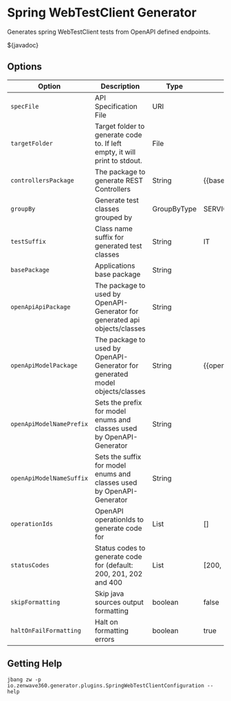 # Spring WebTestClient Generator

Generates spring WebTestClient tests from OpenAPI defined endpoints.

${javadoc}

## Options

| **Option**               | **Description**                                                              | **Type**    | **Default**                  | **Values**                  |
|--------------------------|------------------------------------------------------------------------------|-------------|------------------------------|-----------------------------|
| `specFile`               | API Specification File                                                       | URI         |                              |                             |
| `targetFolder`           | Target folder to generate code to. If left empty, it will print to stdout.   | File        |                              |                             |
| `controllersPackage`     | The package to generate REST Controllers                                     | String      | {{basePackage}}.adapters.web |                             |
| `groupBy`                | Generate test classes grouped by                                             | GroupByType | SERVICE                      | SERVICE, OPERATION, PARTIAL |
| `testSuffix`             | Class name suffix for generated test classes                                 | String      | IT                           |                             |
| `basePackage`            | Applications base package                                                    | String      |                              |                             |
| `openApiApiPackage`      | The package to used by OpenAPI-Generator for generated api objects/classes   | String      |                              |                             |
| `openApiModelPackage`    | The package to used by OpenAPI-Generator for generated model objects/classes | String      | {{openApiApiPackage}}        |                             |
| `openApiModelNamePrefix` | Sets the prefix for model enums and classes used by OpenAPI-Generator        | String      |                              |                             |
| `openApiModelNameSuffix` | Sets the suffix for model enums and classes used by OpenAPI-Generator        | String      |                              |                             |
| `operationIds`           | OpenAPI operationIds to generate code for                                    | List        | []                           |                             |
| `statusCodes`            | Status codes to generate code for (default: 200, 201, 202 and 400            | List        | [200, 201, 202, 400]         |                             |
| `skipFormatting`         | Skip java sources output formatting                                          | boolean     | false                        |                             |
| `haltOnFailFormatting`   | Halt on formatting errors                                                    | boolean     | true                         |                             |


## Getting Help

```shell
jbang zw -p io.zenwave360.generator.plugins.SpringWebTestClientConfiguration --help
```
